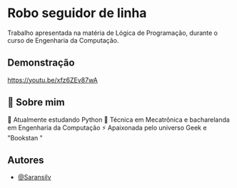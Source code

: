 
# Robo seguidor de linha

Trabalho apresentada na matéria de Lógica de Programação, durante o curso de Engenharia da Computação.




## Demonstração

https://youtu.be/xfz6ZEv87wA
## 🚀 Sobre mim
🔭 Atualmente estudando Python 
🌱 Técnica em Mecatrônica e bacharelanda em Engenharia da Computação
⚡ Apaixonada pelo universo Geek e "Bookstan "

## Autores

- [@Saransilv](https://www.github.com/Saransilv)


